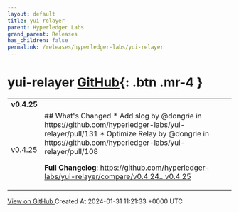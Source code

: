 ```yaml
---
layout: default
title: yui-relayer
parent: Hyperledger Labs
grand_parent: Releases
has_children: false
permalink: /releases/hyperledger-labs/yui-relayer
---
```


# yui-relayer <span class="fs-3 right-align">[GitHub](https://github.com/hyperledger-labs/yui-relayer){: .btn .mr-4 }</span>


<div>
    <table>
        <tr>
            <td colspan="2">
                <b>
                    v0.4.25
                </b>
            </td>
        </tr>
        <tr>
            <td>
                <span class="chip">
                    v0.4.25
                </span>
            </td>
            <td>
                ## What's Changed
* Add slog by @dongrie in https://github.com/hyperledger-labs/yui-relayer/pull/131
* Optimize Relay by @dongrie in https://github.com/hyperledger-labs/yui-relayer/pull/108


**Full Changelog**: https://github.com/hyperledger-labs/yui-relayer/compare/v0.4.24...v0.4.25
            </td>
        </tr>
    </table>
    <a href="https://github.com/hyperledger-labs/yui-relayer/releases/tag/v0.4.25" class=".btn">
        View on GitHub
    </a>
    <span class="right-align">
        Created At 2024-01-31 11:21:33 +0000 UTC
    </span>
</div>

